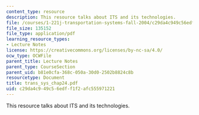 ```yaml
---
content_type: resource
description: This resource talks about ITS and its technologies.
file: /courses/1-221j-transportation-systems-fall-2004/c29da4c949c56edff1f2afc555971221_trans_sys_chap24.pdf
file_size: 135152
file_type: application/pdf
learning_resource_types:
- Lecture Notes
license: https://creativecommons.org/licenses/by-nc-sa/4.0/
ocw_type: OCWFile
parent_title: Lecture Notes
parent_type: CourseSection
parent_uid: b81e0cfa-368c-050a-30d0-2502b8824c8b
resourcetype: Document
title: trans_sys_chap24.pdf
uid: c29da4c9-49c5-6edf-f1f2-afc555971221
---
```

This resource talks about ITS and its technologies.